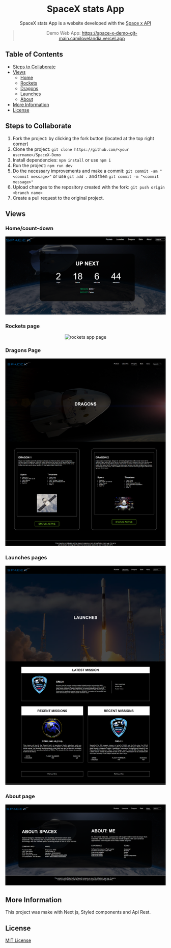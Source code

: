 <h1 align="center">
  <br>SpaceX stats App<br>
</h1>
<p align="center"><p>


<p align="center">SpaceX stats App is a website developed with the <a href="https://github.com/r-spacex/SpaceX-API">Space x API</a> </p>

<div align="center">

> Demo Web App: https://space-x-demo-git-main.camilovelandia.vercel.app   
</div>




## Table of Contents
- [Steps to Collaborate](#steps-to-collaborate)
- [Views](#views)
  - [Home](#home)
  - [Rockets](#Rockets)
  - [Dragons](#Dragons)
  - [Launches](#Launches)
  - [About](#About)
- [More Information](#more-information)
- [License](#license)

## Steps to Collaborate

1. Fork the project: by clicking the fork button (located at the top right corner)
2. Clone the project: `git clone https://github.com/<your username>/SpaceX-Demo`
3. Install dependencies: `npm install` or use `npm i`
4. Run the project: `npm run dev`
5. Do the necessary improvements and make a commit: `git commit -am "<commit message>"` or use `git add .` and then `git commit -m "<commit message>"`
6. Upload changes to the repository created with the fork: `git push origin <branch name>`
7. Create a pull request to the original project.

## Views

### Home/count-down 
<div align="center" id="home">
    <img alt="home app" src="./views/home.png">
</div>

### Rockets page
<div align="center" id="Rockets">
    <img alt="rockets app page" src="./views/rockets.png">
</div>

### Dragons Page
<div align="center" id="Dragons">
    <img alt="dragon app page" src="./views/dragons.png">
</div>

### Launches pages
<div align="center" id="Launches">
    <img alt="launches pages" src="./views/launches.png">
</div>

### About page
<div align="center" id="About">
    <img alt="about pages" src="./views/about.png">
</div>

## More Information

This project was make with Next js, Styled components and Api Rest.

## License

[MIT License](https://github.com/Ulzahk/Frontend-Blog/blob/main/LICENSE)